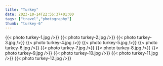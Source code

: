 ```yaml
---
title: "Turkey"
date: 2023-10-14T22:56:37+01:00
tags: ["travel","photography"]
thumb: "turkey-6"
---
```


{{< photo turkey-1.jpg />}}
{{< photo turkey-2.jpg />}}
{{< photo turkey-3.jpg />}}
{{< photo turkey-4.jpg />}}
{{< photo turkey-5.jpg />}}
{{< photo turkey-6.jpg />}}
{{< photo turkey-7.jpg />}}
{{< photo turkey-8.jpg />}}
{{< photo turkey-9.jpg />}}
{{< photo turkey-10.jpg />}}
{{< photo turkey-11.jpg />}}
{{< photo turkey-12.jpg />}}
